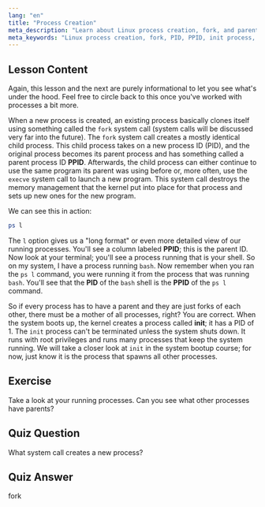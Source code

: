 ```yaml
---
lang: "en"
title: "Process Creation"
meta_description: "Learn about Linux process creation, fork, and parent/child processes. Understand PID, PPID, and the init process. Get a beginner's guide to Linux process management."
meta_keywords: "Linux process creation, fork, PID, PPID, init process, Linux processes, beginner, tutorial, guide"
---
```


## Lesson Content

Again, this lesson and the next are purely informational to let you see what's under the hood. Feel free to circle back to this once you've worked with processes a bit more.

When a new process is created, an existing process basically clones itself using something called the `fork` system call (system calls will be discussed very far into the future). The `fork` system call creates a mostly identical child process. This child process takes on a new process ID (PID), and the original process becomes its parent process and has something called a parent process ID **PPID**. Afterwards, the child process can either continue to use the same program its parent was using before or, more often, use the `execve` system call to launch a new program. This system call destroys the memory management that the kernel put into place for that process and sets up new ones for the new program.

We can see this in action:

```bash
ps l
```

The `l` option gives us a "long format" or even more detailed view of our running processes. You'll see a column labeled **PPID**; this is the parent ID. Now look at your terminal; you'll see a process running that is your shell. So on my system, I have a process running `bash`. Now remember when you ran the `ps l` command, you were running it from the process that was running `bash`. You'll see that the **PID** of the `bash` shell is the **PPID** of the `ps l` command.

So if every process has to have a parent and they are just forks of each other, there must be a mother of all processes, right? You are correct. When the system boots up, the kernel creates a process called **init**; it has a PID of 1. The `init` process can't be terminated unless the system shuts down. It runs with root privileges and runs many processes that keep the system running. We will take a closer look at `init` in the system bootup course; for now, just know it is the process that spawns all other processes.

## Exercise

Take a look at your running processes. Can you see what other processes have parents?

## Quiz Question

What system call creates a new process?

## Quiz Answer

fork
